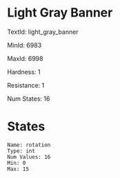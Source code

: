 # Light Gray Banner

TextId: light_gray_banner

MinId: 6983

MaxId: 6998

Hardness: 1

Resistance: 1


Num States: 16

# States
```
Name: rotation
Type: int
Num Values: 16
Min: 0
Max: 15
```